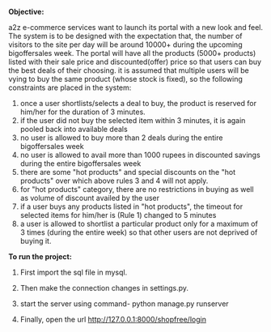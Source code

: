 **Objective:**

a2z e-commerce services want to launch its portal with a new look and feel. The system is to be designed with the expectation that, the number of visitors to the site per day will be around 10000+ during the upcoming bigoffersales week. The portal will have all the products (5000+ products) listed with their sale price and discounted(offer) price so that users can buy the best deals of their choosing. it is assumed that multiple users will be vying to buy the same product (whose stock is fixed), so the following constraints are placed in the system:

1. once a user shortlists/selects a deal to buy, the product is reserved for him/her for the duration of 3 minutes. 
2. if the user did not buy the selected item within 3 minutes, it is again pooled back into available deals
3. no user is allowed to buy more than 2 deals during the entire bigoffersales week
4. no user is allowed to avail more than 1000 rupees in discounted savings during the entire bigoffersales week
5. there are some "hot products" and special discounts on the "hot products" over which above rules 3 and 4 will not apply.
6. for "hot products" category, there are no restrictions in buying as well as volume of discount availed by the user
7. if a user buys any products listed in "hot products", the timeout for selected items for him/her is (Rule 1) changed to 5 minutes
8. a user is allowed to shortlist a particular product only for a maximum of 3 times (during the entire week) so that other users are not deprived of buying it.


**To run the project:**

1. First import the sql file in mysql.

2. Then make the connection changes in settings.py.

3. start the server using command- python manage.py runserver

4. Finally, open the url http://127.0.0.1:8000/shopfree/login
